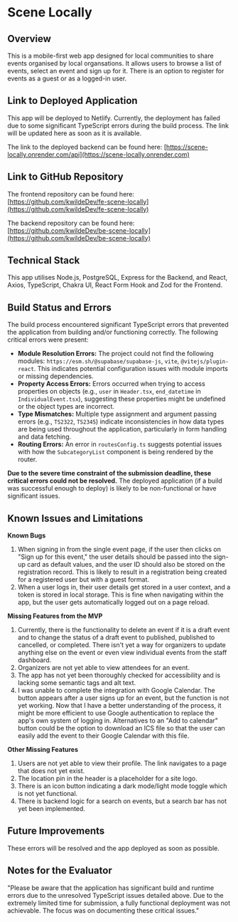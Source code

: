 # Scene Locally

## Overview

This is a mobile-first web app designed for local communities to share events organised by local organsations. It allows users to browse a list of events, select an event and sign up for it. There is an option to register for events as a guest or as a logged-in user.

## Link to Deployed Application

This app will be deployed to Netlify. Currently, the deployment has failed due to some significant TypeScript errors during the build process.
The link will be updated here as soon as it is available.

The link to the deployed backend can be found here:
[https://scene-locally.onrender.com/api](https://scene-locally.onrender.com)

## Link to GitHub Repository

The frontend repository can be found here:
[https://github.com/kwildeDev/fe-scene-locally](https://github.com/kwildeDev/fe-scene-locally)

The backend repository can be found here:
[https://github.com/kwildeDev/be-scene-locally](https://github.com/kwildeDev/be-scene-locally)

## Technical Stack

This app utilises Node.js, PostgreSQL, Express for the Backend, and React, Axios, TypeScript, Chakra UI, React Form Hook and Zod for the Frontend.

## Build Status and Errors

The build process encountered significant TypeScript errors that prevented the application from building and/or functioning correctly. The following critical errors were present:

* **Module Resolution Errors:** The project could not find the following modules: `https://esm.sh/@supabase/supabase-js`, `vite`, `@vitejs/plugin-react`. This indicates potential configuration issues with module imports or missing dependencies.
* **Property Access Errors:** Errors occurred when trying to access properties on objects (e.g., `user` in `Header.tsx`, `end_datetime` in `IndividualEvent.tsx`), suggesting these properties might be undefined or the object types are incorrect.
* **Type Mismatches:** Multiple type assignment and argument passing errors (e.g., `TS2322`, `TS2345`) indicate inconsistencies in how data types are being used throughout the application, particularly in form handling and data fetching.
* **Routing Errors:** An error in `routesConfig.ts` suggests potential issues with how the `SubcategoryList` component is being rendered by the router.

**Due to the severe time constraint of the submission deadline, these critical errors could not be resolved.** The deployed application (if a build was successful enough to deploy) is likely to be non-functional or have significant issues.

## Known Issues and Limitations

**Known Bugs**

1.  When signing in from the single event page, if the user then clicks on "Sign up for this event," the user details should be passed into the sign-up card as default values, and the user ID should also be stored on the registration record. This is likely to result in a registration being created for a registered user but with a guest format.
2.  When a user logs in, their user details get stored in a user context, and a token is stored in local storage. This is fine when navigating within the app, but the user gets automatically logged out on a page reload.

**Missing Features from the MVP**

1.  Currently, there is the functionality to delete an event if it is a draft event and to change the status of a draft event to published, published to cancelled, or completed. There isn't yet a way for organizers to update anything else on the event or even view individual events from the staff dashboard.
2.  Organizers are not yet able to view attendees for an event.
3.  The app has not yet been thoroughly checked for accessibility and is lacking some semantic tags and alt text.
4.  I was unable to complete the integration with Google Calendar. The button appears after a user signs up for an event, but the function is not yet working. Now that I have a better understanding of the process, it might be more efficient to use Google authentication to replace the app's own system of logging in. Alternatives to an "Add to calendar" button could be the option to download an ICS file so that the user can easily add the event to their Google Calendar with this file.

**Other Missing Features**

1.  Users are not yet able to view their profile. The link navigates to a page that does not yet exist.
2.  The location pin in the header is a placeholder for a site logo.
3.  There is an icon button indicating a dark mode/light mode toggle which is not yet functional.
4.  There is backend logic for a search on events, but a search bar has not yet been implemented.

## Future Improvements

These errors will be resolved and the app deployed as soon as possible.

## Notes for the Evaluator

"Please be aware that the application has significant build and runtime errors due to the unresolved TypeScript issues detailed above. Due to the extremely limited time for submission, a fully functional deployment was not achievable. The focus was on documenting these critical issues."